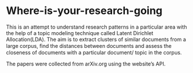 # Where-is-your-research-going
This is an attempt to understand research patterns in a particular area with the help of a topic modeling technique called Latent Dirichlet Allocation(LDA). The aim is to extract clusters of similar documents from a large corpus, ﬁnd the distances between documents and assess the closeness of documents with a particular document/ topic in the corpus. 

The papers were collected from arXiv.org using the website’s API. 
